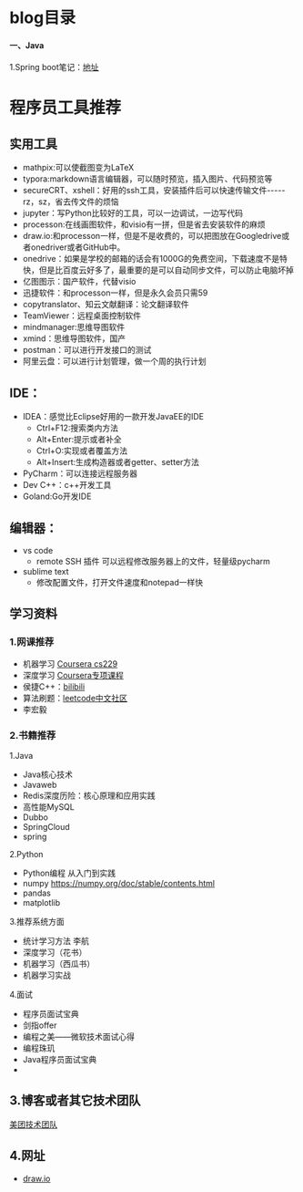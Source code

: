 # blog目录
####  一、Java

1.Spring boot笔记：[地址](https://github.com/MyXiaoxin/blog/blob/master/Java/SpringBoot.md)

# 程序员工具推荐



## 实用工具

  - mathpix:可以使截图变为LaTeX
  - typora:markdown语言编辑器，可以随时预览，插入图片、代码预览等
  - secureCRT、xshell：好用的ssh工具，安装插件后可以快速传输文件-----rz，sz，省去传文件的烦恼
  - jupyter：写Python比较好的工具，可以一边调试，一边写代码
  - processon:在线画图软件，和visio有一拼，但是省去安装软件的麻烦
  - draw.io:和processon一样，但是不是收费的，可以把图放在Googledrive或者onedriver或者GitHub中。
  - onedrive：如果是学校的邮箱的话会有1000G的免费空间，下载速度不是特快，但是比百度云好多了，最重要的是可以自动同步文件，可以防止电脑坏掉
  - 亿图图示：国产软件，代替visio
  - 迅捷软件：和processon一样，但是永久会员只需59
  - copytranslator、知云文献翻译：论文翻译软件
  - TeamViewer：远程桌面控制软件
  - mindmanager:思维导图软件
  - xmind：思维导图软件，国产
  - postman：可以进行开发接口的测试
  - 阿里云盘：可以进行计划管理，做一个周的执行计划

## IDE：

- IDEA：感觉比Eclipse好用的一款开发JavaEE的IDE
  - Ctrl+F12:搜索类内方法
  - Alt+Enter:提示或者补全
  - Ctrl+O:实现或者覆盖方法
  - Alt+Insert:生成构造器或者getter、setter方法
- PyCharm：可以连接远程服务器
- Dev C++：c++开发工具
- Goland:Go开发IDE

## 编辑器：

- vs code
  - remote SSH 插件        可以远程修改服务器上的文件，轻量级pycharm
- sublime text
  - 修改配置文件，打开文件速度和notepad一样快

## 学习资料

### 1.网课推荐

  - 机器学习   [Coursera  cs229](https://study.163.com/course/courseMain.htm?courseId=1004570029)
  - 深度学习   [Coursera专项课程](https://mooc.study.163.com/smartSpec/detail/1001319001.htm)
  - 侯捷C++：[bilibili](https://www.bilibili.com/video/av19038490/)
  - 算法刷题：[leetcode中文社区](https://leetcode-cn.com/)
  - 李宏毅

### 2.书籍推荐

1.Java

- Java核心技术
- Javaweb
- Redis深度历险：核心原理和应用实践
- 高性能MySQL
- Dubbo
- SpringCloud
- spring

2.Python

- Python编程 从入门到实践
- numpy https://numpy.org/doc/stable/contents.html
- pandas 
- matplotlib

3.推荐系统方面

- 统计学习方法  李航
- 深度学习（花书）
- 机器学习（西瓜书）
- 机器学习实战

4.面试

- 程序员面试宝典
- 剑指offer
- 编程之美——微软技术面试心得
- 编程珠玑
- Java程序员面试宝典
- 

## 3.博客或者其它技术团队

[美团技术团队](https://tech.meituan.com/)

## 4.网址

- [draw.io](https://app.diagrams.net/)

